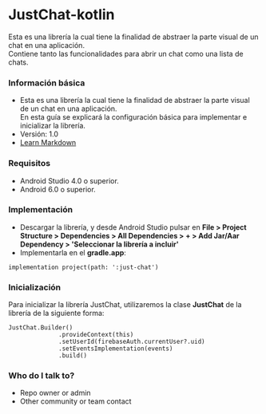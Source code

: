 # JustChat-kotlin #

Esta es una librería la cual tiene la finalidad de abstraer la parte visual de un chat en una aplicación.<br>
Contiene tanto las funcionalidades para abrir un chat como una lista de chats.

### Información básica ###

* Esta es una librería la cual tiene la finalidad de abstraer la parte visual de un chat en una aplicación.<br>
  En esta guía se explicará la configuración básica para implementar e inicializar la librería.
* Versión: 1.0
* [Learn Markdown](https://bitbucket.org/tutorials/markdowndemo)

### Requisitos ###
* Android Studio 4.0 o superior.
* Android 6.0 o superior.

### Implementación ###

* Descargar la librería, y desde Android Studio pulsar en <b>File > Project Structure > Dependencies > All Dependencies > + > Add Jar/Aar Dependency > 'Seleccionar la librería a incluir'</b>
* Implementarla en el <b>gradle.app</b>:
<pre><code>implementation project(path: ':just-chat')</code></pre>

### Inicialización ###

Para inicializar la librería JustChat, utilizaremos la clase <b>JustChat</b> de la librería de la siguiente forma:
<pre><code>JustChat.Builder()
              .provideContext(this)
              .setUserId(firebaseAuth.currentUser?.uid)
              .setEventsImplementation(events)
              .build()</code></pre>

### Who do I talk to? ###

* Repo owner or admin
* Other community or team contact